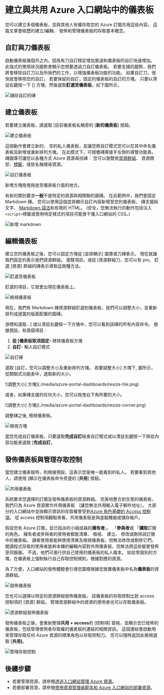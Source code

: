 <properties
   pageTitle="Azure 入口網站的儀表板 |Microsoft Azure"
   description="本文說明如何建立及編輯儀表板中 Azure 入口網站。"
   services="azure-portal"
   documentationCenter=""
   authors="sewatson"
   manager="timlt"
   editor="tysonn"/>

<tags
   ms.service="multiple"
   ms.devlang="NA"
   ms.topic="article"
   ms.tgt_pltfrm="NA"
   ms.workload="na"
   ms.date="09/06/2016"
   ms.author="sewatson"/>

# <a name="creating-and-sharing-dashboards-in-the-azure-portal"></a>建立與共用 Azure 入口網站中的儀表板

您可以建立多個儀表板，並與其他人有權存取您的 Azure 訂閱共用這些內容。  這篇文章會經歷的建立/編輯、 發佈和管理儀表板的存取基本概念。

## <a name="customizing-dashboards-versus-blades"></a>自訂與刀儀表板

啟動儀表板幾個月之內，因為有刀自訂穩定增加衰退和儀表板的自訂快速增加。 此強式的使用狀況趨勢會顯示您想要透過刀自訂儀表板。 若要支援的趨勢，我們將會移除自訂刀以及所我們的工作，以增強儀表板功能的功能。 如果自訂刀，很快就會移除您的自訂。 若要保留的自訂，固定的儀表板的自訂的方塊。 只要以滑鼠右鍵按一下 [] 方塊，然後選取**釘選至儀表板**，如下圖所示。

![儲存自訂的磚](./media/azure-portal-dashboards/save-customization.png)

## <a name="create-a-dashboard"></a>建立儀表板

若要建立儀表板，請選取 [目前儀表板名稱旁的 [**新的儀表板**] 按鈕。  

![建立儀表板](./media/azure-portal-dashboards/new-dashboard.png)

這個動作會建立新的、 空的私人儀表板，並讓您將自訂模式您可以在其中命名儀表板及新增或重新排列方塊。  在此模式下，可摺疊磚庫接手左側的導覽功能表。  磚圖庫可讓您以各種方式 Azure 資源尋找磚︰ 您可以瀏覽依[資源群組](../azure-resource-manager/resource-group-overview.md#resource-groups)、 資源類型、[標籤](../resource-group-using-tags.md)，或依名稱搜尋資源。  

![自訂儀表板](./media/azure-portal-dashboards/customize-dashboard.png)

新增方塊拖曳拖放至儀表板介面的地方。

有新的類別要求**一般**不是特定的資源與相關聯的圖磚。  在此範例中，我們會固定 Markdown 磚。  您可以使用這個並排顯示自訂內容新增至您的儀表板。  磚支援純文字、 [Markdown 語法](https://daringfireball.net/projects/markdown/syntax)和有限的 HTML。  (安全，您無法執行的動作包括注入`<script>`標籤或使用特定樣式的項目可能會干擾入口網站的 CSS。) 

![新增 markdown](./media/azure-portal-dashboards/add-markdown.png)

## <a name="edit-a-dashboard"></a>編輯儀表板

建立您的儀表板之後，您可以固定方塊從 [並排顯示] 圖庫或刀磚表示。 現在就讓我們固定的表示我們資源群組。 瀏覽項目，或從 [資源群組刀，您可以有 pin。 釘選 [資源] 群組的磚表示導致這兩種方法。

![釘選至儀表板](./media/azure-portal-dashboards/pin-to-dashboard.png)

釘選的項目，它就會出現在儀表板上。

![檢視儀表板](./media/azure-portal-dashboards/view-dashboard.png)

現在，我們有 Markdown 磚資源群組釘選到儀表板，我們可以調整大小，並重新排列成適當的版面配置的圖磚。

游標和選取...] 或以滑鼠右鍵按一下方塊中，您可以看到該磚的所有內容命令。 根據預設，有兩個項目︰

1. **從 [儀表板取消固定**– 移除儀表板方塊
2.  **自訂**– 輸入自訂模式

![自訂磚](./media/azure-portal-dashboards/customize-tile.png)

選取 [自訂，您可以調整大小及重新排列方塊。 若要調整大小] 方塊下, 圖所示，從關聯式功能表中，選取新的大小。

![調整大小] 方塊](./media/azure-portal-dashboards/resize-tile.png)

或者，如果磚支援的任何大小，您可以拖曳右下角所要的大小。

![調整大小] 方塊](./media/azure-portal-dashboards/resize-corner.png)

調整磚之後, 檢視儀表板。

![檢視方塊](./media/azure-portal-dashboards/view-tile.png)

當您完成自訂儀表板，只要選取**完成自訂**結束自訂模式或以滑鼠右鍵按一下與從內容功能表選取 [**完成自訂**。

## <a name="publish-a-dashboard-and-manage-access-control"></a>發佈儀表板與管理存取控制

當您建立儀表板時，則根據預設，這表示您是唯一能看到的私人。  若要看到其他人，請使用 [顯示在儀表板命令旁邊的 [**共用**] 按鈕。

![共用儀表板](./media/azure-portal-dashboards/share-dashboard.png)

系統要求您選擇的訂閱及發佈儀表板的資源群組。 完美地整合到生態的儀表板，我們已為 Azure 資源實作共用儀表板 （讓您無法共用輸入電子郵件地址）。  大部分的入口網站中並排顯示資訊的存取權會受到[Azure 角色基礎的 Access 控制項](../active-directory/role-based-access-control-configure.md )。 從 access 控制項觀點來看，共用儀表板是與虛擬機器或儲存帳戶。  

假設您有 Azure 訂閱，並已指派的小組成員的**擁有者**」、 「**參與者**或 「**讀取**訂閱的角色。  擁有者或參與者的使用者都能清單、 檢視、 建立、 修改或刪除該訂閱中的儀表板。  讀者使用者能夠使用清單及檢視儀表板，但無法修改或刪除它們。  閱讀程式存取的使用者能夠本機的編輯內容對共用儀表板，但無法將這些變更發佈至伺服器。  不過，他們可進行供自己使用的儀表板的私人複本。  如往常個別的方塊，在儀表板上強制執行自己存取控制規則，根據對應的資源。  

為了方便，入口網站的發佈體驗會引導您圖樣根據您放置儀表板中名為**儀表板**的資源群組。  

![發佈儀表板](./media/azure-portal-dashboards/publish-dashboard.png)

您也可以選擇以特定的資源群組發佈儀表板。  該儀表板的存取控制比對 access 控制項的 [資源] 群組。  管理資源群組中的資源的使用者也可以存取儀表板。

![資源群組發佈儀表板](./media/azure-portal-dashboards/publish-to-resource-group.png)

發佈儀表板之後，會重新整理**共用 + access**的 [控制項] 窗格，並顯示您已發佈的儀表板，包括管理使用者存取權的儀表板的連結的相關資訊。  這個連結會啟動用來管理存取任何 Azure 資源的標準角色以存取控制刀。  您可以隨時返回此檢視選取 [**共用]**。

![管理存取控制](./media/azure-portal-dashboards/manage-access.png)

## <a name="next-steps"></a>後續步驟

- 若要管理資源，請參閱[透過入口網站管理 Azure 資源](resource-group-portal.md)。
- 若要部署資源，請參閱[使用資源管理員範本和 Azure 入口網站的部署資源](../resource-group-template-deploy-portal.md)。
